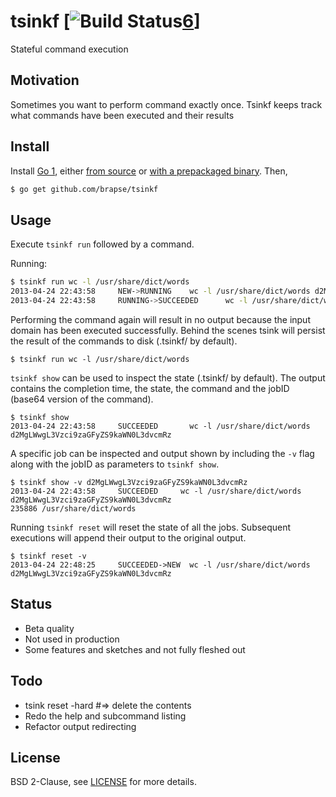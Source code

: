 # tsinkf [![Build Status][5][6]]
Stateful command execution

## Motivation
Sometimes you want to perform command exactly
once. Tsinkf keeps track what commands have been executed and their
results

## Install
Install [Go 1][1], either [from source][2] or [with a prepackaged binary][3]. Then,
```bash
$ go get github.com/brapse/tsinkf
```

[1]: http://golang.org
[2]: http://golang.org/doc/install/source
[3]: http://golang.org/doc/install
[5]: https://secure.travis-ci.org/brapse/tsinkf.png
[6]: https://travis-ci.org/brapse/tsinkf

## Usage
Execute `tsinkf run` followed by a command.

Running:
```bash
$ tsinkf run wc -l /usr/share/dict/words
2013-04-24 22:43:58     NEW->RUNNING    wc -l /usr/share/dict/words d2MgLWwgL3Vzci9zaGFyZS9kaWN0L3dvcmRz
2013-04-24 22:43:58     RUNNING->SUCCEEDED      wc -l /usr/share/dict/words     d2MgLWwgL3Vzci9zaGFyZS9kaWN0L3dvcmRz 
```

Performing the command again will result in no output because the input domain has been executed successfully.
Behind the scenes tsink will persist the result of the commands to disk (.tsinkf/ by default).
```{bash}
$ tsinkf run wc -l /usr/share/dict/words
```

`tsinkf show` can be used to inspect the state (.tsinkf/ by default).
The output contains the completion time, the state, the command and the
jobID (base64 version of the command).
```{bash}
$ tsinkf show
2013-04-24 22:43:58     SUCCEEDED       wc -l /usr/share/dict/words d2MgLWwgL3Vzci9zaGFyZS9kaWN0L3dvcmRz
```

A specific job can be inspected and output shown by including the `-v`
flag along with the jobID as parameters to `tsinkf show`.
```{bash}
$ tsinkf show -v d2MgLWwgL3Vzci9zaGFyZS9kaWN0L3dvcmRz
2013-04-24 22:43:58     SUCCEEDED     wc -l /usr/share/dict/words d2MgLWwgL3Vzci9zaGFyZS9kaWN0L3dvcmRz
235886 /usr/share/dict/words
```

Running `tsinkf reset` will reset the state of all the jobs. Subsequent executions will
append their output to the original output.
```{bash}
$ tsinkf reset -v
2013-04-24 22:48:25     SUCCEEDED->NEW  wc -l /usr/share/dict/words d2MgLWwgL3Vzci9zaGFyZS9kaWN0L3dvcmRz
```

## Status
* Beta quality
* Not used in production
* Some features and sketches and not fully fleshed out

## Todo
* tsink reset -hard  #=> delete the contents
* Redo the help and subcommand listing
* Refactor output redirecting

## License
BSD 2-Clause, see [LICENSE][4] for more details.

[4]: https://github.com/brapse/tsinkf/blob/master/LICENSE
